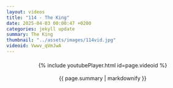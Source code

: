 ```yaml
---
layout: videos
title: "114 - The King"
date: 2025-04-03 00:00:47 +0200
categories: jekyll update
summary: The King
thumbnail: "../assets/images/114vid.jpg"
videoid: Vwwv_qVmJwA
---
```


<div style="text-align: center; margin-top: 20px;">
  {% include youtubePlayer.html id=page.videoid %}
  <p style="margin-top: 15px; font-size: 1.2em; color: #333;">
    <p>{{ page.summary | markdownify }}</p>
  </p>
</div>
